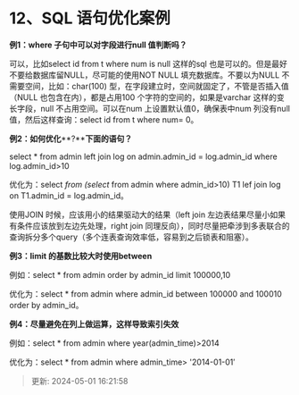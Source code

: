 # 12、SQL 语句优化案例

**例1：where 子句中可以对字段进行null 值判断吗？**

可以，比如select id from t where num is null 这样的sql 也是可以的。但是最好不要给数据库留NULL，尽可能的使用NOT NULL 填充数据库。不要以为NULL 不需要空间，比如：char(100) 型，在字段建立时，空间就固定了，不管是否插入值（NULL 也包含在内），都是占用100 个字符的空间的，如果是varchar 这样的变长字段，null 不占用空间。可以在num 上设置默认值0，确保表中num 列没有null 值，然后这样查询：select id from t where num= 0。

**例****2****：如何优化****?****下面的语句？**

select * from admin left join log on admin.admin_id = log.admin_id where log.admin_id>10

优化为：select *from (select* from admin where admin_id>10) T1 lef join log on T1.admin_id = log.admin_id。

使用JOIN 时候，应该用小的结果驱动大的结果（left join 左边表结果尽量小如果有条件应该放到左边先处理，right join 同理反向），同时尽量把牵涉到多表联合的查询拆分多个query（多个连表查询效率低，容易到之后锁表和阻塞）。

**例****3****：****limit**** ****的基数比较大时使用****between**

例如：select * from admin order by admin_id limit 100000,10

优化为：select * from admin where admin_id between 100000 and 100010 order by admin_id。

**例****4****：尽量避免在列上做运算，这样导致索引失效**

例如：select * from admin where year(admin_time)>2014

优化为：select * from admin where admin_time> '2014-01-01′

> 更新: 2024-05-01 16:21:58  
